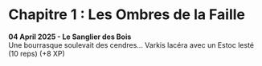 # Chapitre 1 : Les Ombres de la Faille  

**04 April 2025 - Le Sanglier des Bois**  
Une bourrasque soulevait des cendres... Varkis lacéra avec un Estoc lesté (10 reps) (+8 XP)  

